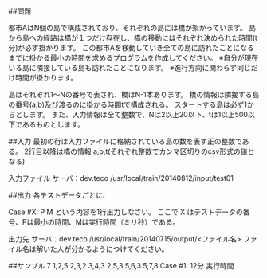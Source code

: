 ##問題

都市AはN個の島で構成されており、それぞれの島には橋が架かっています。
島から島への経路は橋が１つだけ存在し、橋の移動にはそれぞれ決められた時間(t分)が必ず掛かります。
この都市Aを移動していき全ての島に訪れたことになるまでに掛かる最小の時間を求めるプログラムを作成してください。
※自分が現在いる島に隣接している島も訪れたことになります。
※進行方向に関わらず同じだけ時間が掛かります。

島はそれぞれ1～Nの番号で表され、橋はN-1本あります。
橋の情報は隣接する島の番号(a,b)及び渡るのに掛かる時間tで構成される。
スタートする島は必ず1からとします。
また、入力情報は全て整数で、Nは2以上20以下、tは1以上500以下であるものとします。

##入力
最初の行は入力ファイルに格納されている島の数を表す正の整数である。
2行目以降は橋の情報 a,b,t(それぞれ整数でカンマ区切りのcsv形式の値となる)

入力ファイル
サーバ：dev.teco
/usr/local/train/20140812/input/test01

##出力
各テストデータごとに、

Case #X: P M
という内容を1行出力しなさい。
ここで X はテストデータの番号、Pは最小の時間、Mは実行時間（ミリ秒）である。

出力先
サーバ：dev.teco
/usr/local/train/20140715/output/<ファイル名>
ファイル名は解いた人が分かるようにつけてください。

##サンプル
7
1,2,5
2,3,2
3,4,3
2,5,3
5,6,3
5,7,8
Case #1: 12分 実行時間